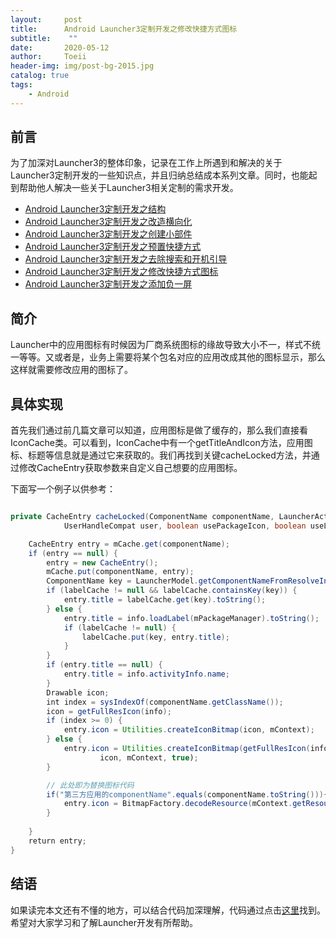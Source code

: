 ```yaml
---
layout:     post
title:      Android Launcher3定制开发之修改快捷方式图标
subtitle:    ""
date:       2020-05-12
author:     Toeii
header-img: img/post-bg-2015.jpg
catalog: true
tags:
    - Android
---
```




## 前言

为了加深对Launcher3的整体印象，记录在工作上所遇到和解决的关于Launcher3定制开发的一些知识点，并且归纳总结成本系列文章。同时，也能起到帮助他人解决一些关于Launcher3相关定制的需求开发。

- [Android Launcher3定制开发之结构](https://toeii.github.io/2020/05/06/Android-Launcher3%E5%AE%9A%E5%88%B6%E5%BC%80%E5%8F%91%E4%B9%8B%E7%BB%93%E6%9E%84/)<br />
- [Android Launcher3定制开发之改造横向化](https://toeii.github.io/2020/05/07/Android-Launcher3%E5%AE%9A%E5%88%B6%E5%BC%80%E5%8F%91%E4%B9%8B%E6%94%B9%E9%80%A0%E6%A8%AA%E5%90%91%E5%8C%96/)<br />
- [Android Launcher3定制开发之创建小部件](https://toeii.github.io/2020/05/08/Android-Launcher3%E5%AE%9A%E5%88%B6%E5%BC%80%E5%8F%91%E4%B9%8B%E5%88%9B%E5%BB%BA%E5%B0%8F%E9%83%A8%E4%BB%B6/)<br />
- [Android Launcher3定制开发之预置快捷方式](https://toeii.github.io/2020/05/09/Android-Launcher3%E5%AE%9A%E5%88%B6%E5%BC%80%E5%8F%91%E4%B9%8B%E9%A2%84%E7%BD%AE%E5%BF%AB%E6%8D%B7%E6%96%B9%E5%BC%8F/)<br />
- [Android Launcher3定制开发之去除搜索和开机引导](https://toeii.github.io/2020/05/11/Android-Launcher3%E5%AE%9A%E5%88%B6%E5%BC%80%E5%8F%91%E4%B9%8B%E5%8E%BB%E9%99%A4%E6%90%9C%E7%B4%A2/)<br />
- [Android Launcher3定制开发之修改快捷方式图标](https://toeii.github.io/2020/05/12/Android-Launcher3%E5%AE%9A%E5%88%B6%E5%BC%80%E5%8F%91%E4%B9%8B%E4%BF%AE%E6%94%B9%E5%BF%AB%E6%8D%B7%E6%96%B9%E5%BC%8F%E5%9B%BE%E6%A0%87/)<br />
- [Android Launcher3定制开发之添加负一屏](https://toeii.github.io/2020/05/14/Android-Launcher3%E5%AE%9A%E5%88%B6%E5%BC%80%E5%8F%91%E4%B9%8B%E6%B7%BB%E5%8A%A0%E8%B4%9F%E4%B8%80%E5%B1%8F/)<br />


## 简介

Launcher中的应用图标有时候因为厂商系统图标的缘故导致大小不一，样式不统一等等。又或者是，业务上需要将某个包名对应的应用改成其他的图标显示，那么这样就需要修改应用的图标了。

## 具体实现

首先我们通过前几篇文章可以知道，应用图标是做了缓存的，那么我们直接看IconCache类。可以看到，IconCache中有一个getTitleAndIcon方法，应用图标、标题等信息就是通过它来获取的。我们再找到关键cacheLocked方法，并通过修改CacheEntry获取参数来自定义自己想要的应用图标。

下面写一个例子以供参考：

```java

private CacheEntry cacheLocked(ComponentName componentName, LauncherActivityInfoCompat info,
            UserHandleCompat user, boolean usePackageIcon, boolean useLowResIcon) {

    CacheEntry entry = mCache.get(componentName);
    if (entry == null) {
        entry = new CacheEntry();
        mCache.put(componentName, entry);
        ComponentName key = LauncherModel.getComponentNameFromResolveInfo(info);
        if (labelCache != null && labelCache.containsKey(key)) {
            entry.title = labelCache.get(key).toString();
        } else {
            entry.title = info.loadLabel(mPackageManager).toString();
            if (labelCache != null) {
                labelCache.put(key, entry.title);
            }
        }
        if (entry.title == null) {
            entry.title = info.activityInfo.name;
        }
        Drawable icon;
        int index = sysIndexOf(componentName.getClassName());
        icon = getFullResIcon(info);
        if (index >= 0) {
            entry.icon = Utilities.createIconBitmap(icon, mContext);
        } else {
            entry.icon = Utilities.createIconBitmap(getFullResIcon(info), mContext);
                    icon, mContext, true);
        }

        // 此处即为替换图标代码
        if("第三方应用的componentName".equals(componentName.toString())){
            entry.icon = BitmapFactory.decodeResource(mContext.getResources(), R.drawable.xxx);
        }
 
    }
    return entry;
}  

```

## 结语

如果读完本文还有不懂的地方，可以结合代码加深理解，代码通过点击[这里](https://github.com/toeii/Launcher3)找到。希望对大家学习和了解Launcher开发有所帮助。

